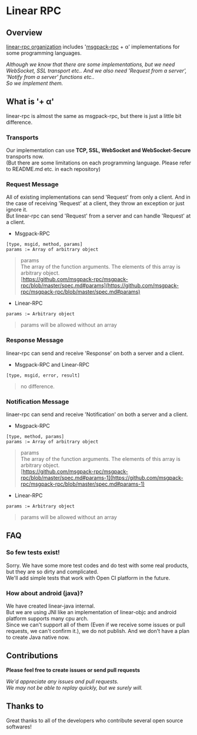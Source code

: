 # Linear RPC

## Overview
[linear-rpc organization](https://github.com/linear-rpc)
includes
'[msgpack-rpc](https://github.com/msgpack-rpc/msgpack-rpc/blob/master/spec.md)
\+ α' implementations for some programming languages.  

_Although we know that there are some implementations, but we need WebSocket, SSL transport etc.. And we also need 'Request from a server', 'Notify from a server' functions etc.._  
_So we implement them._

## What is '+ α'
linear-rpc is almost the same as msgpack-rpc, but there is just a little bit difference.

### Transports
Our implementation can use __TCP, SSL, WebSocket and WebSocket-Secure__ transports now.  
(But there are some limitations on each programming language. Please refer to README.md etc. in each repository)

### Request Message
All of existing implementations can send 'Request' from only a client. And in the case of receiving 'Request' at a client, they throw an exception or just ignore it.  
But linear-rpc can send 'Request' from a server and can handle 'Request' at a client.
* Msgpack-RPC  
```
[type, msgid, method, params]  
params := Array of arbitrary object
```
> params  
> The array of the function arguments. The elements of this array is arbitrary object.  
> [https://github.com/msgpack-rpc/msgpack-rpc/blob/master/spec.md#params](https://github.com/msgpack-rpc/msgpack-rpc/blob/master/spec.md#params)
* Linear-RPC
```
params := Arbitrary object
```
> params will be allowed without an array

### Response Message
linear-rpc can send and receive 'Response' on both a server and a client.
* Msgpack-RPC and Linear-RPC  
```
[type, msgid, error, result]  
```
> no difference.

### Notification Message
linaer-rpc can send and receive 'Notification' on both a server and a client.
* Msgpack-RPC  
```
[type, method, params]  
params := Array of arbitrary object
```
> params  
> The array of the function arguments. The elements of this array is arbitrary object.  
> [https://github.com/msgpack-rpc/msgpack-rpc/blob/master/spec.md#params-1](https://github.com/msgpack-rpc/msgpack-rpc/blob/master/spec.md#params-1)
* Linear-RPC
```
params := Arbitrary object
```
> params will be allowed without an array

## FAQ
### So few tests exist!
Sorry. We have some more test codes and do test with some real products, but they are so dirty and complicated.  
We'll add simple tests that work with Open CI platform in the future.  
### How about android (java)?
We have created linear-java internal.  
But we are using JNI like an implementation of linear-objc and android platform supports many cpu arch.  
Since we can't support all of them (Even if we receive some issues or pull requests, we can't confirm it.), we do not publish. And we don't have a plan to create Java native now.

## Contributions
__Please feel free to create issues or send pull requests__

_We'd appreciate any issues and pull requests._  
_We may not be able to replay quickly, but we surely will._

## Thanks to
Great thanks to all of the developers who contribute several open source softwares!
